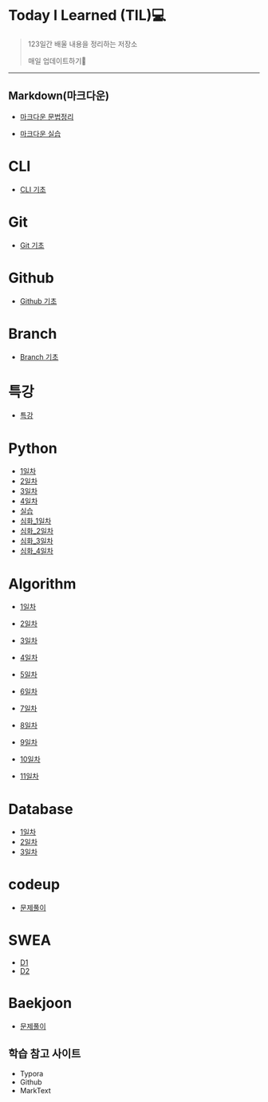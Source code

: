 # Today I Learned (TIL)💻

> 123일간 배울 내용을 정리하는 저장소
> 
> 매일 업데이트하기🙏

___

## Markdown(마크다운)

- [마크다운 문법정리](./markdown/마크다운_문법정리.md)

- [마크다운 실습](./markdown/Markdown_실습.md)

# CLI

- [CLI 기초](./CLI/CLI.md)

# Git

- [Git 기초](./git/git.md)

# Github

- [Github 기초](./github/github.md)

# Branch

- [Branch 기초](./git_branch/Branch.md)

# 특강

- [특강](./special_lecture/0708_lecture)

# Python

- [1일차](./python/1일차.md)
- [2일차](./python/2일차.md)
- [3일차](./python/3일차.md)
- [4일차](./python/4일차.md)
- [실습](./python/실습)
- [심화_1일차](./python/심화_1일차.md)
- [심화_2일차](./python/심화_2일차.md)
- [심화_3일차](./python/심화_3일차.md)
- [심화_4일차](./python/심화_4일차.md)

# Algorithm

- [1일차]()

- [2일차](./algorithm/알고리즘의_시간_복잡도.md)

- [3일차](./algorithm/string.md)

- [4일차](./algorithm/딕셔너리.md)

- [5일차](./algorithm/스택,큐.md)

- [6일차](./algorithm/힙(Heap),세트(set).md)

- [7일차](./algorithm/이차원리스트.md)

- [8일차](./algorithm/.이차원리스트md)

- [9일차](./algorithm/완전탐색.md)

- [10일차](./algorithm/그래프.md)

- [11일차](./algorithm/깊이우선탐색(DFS).md)

# Database

- [1일차](./DataBase/day_1.md)
- [2일차](./DataBase/day_2.md)
- [3일차](./DataBase/day_3.md)

# codeup

- [문제풀이](./codeup)

# SWEA

- [D1](./swea/D1)
- [D2](./swea/D2)

# Baekjoon

- [문제풀이](./Baekjoon)

## 학습 참고 사이트

- Typora
- Github
- MarkText